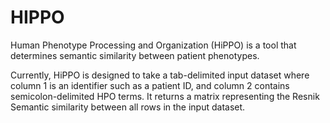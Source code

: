 # HIPPO
Human Phenotype Processing and Organization (HiPPO) is a tool that determines semantic similarity between patient phenotypes. 

Currently, HiPPO is designed to take a tab-delimited input dataset where column 1 is an identifier such as a patient ID, and column 2 contains semicolon-delimited HPO terms. It returns a matrix representing the Resnik Semantic similarity between all rows in the input dataset.
